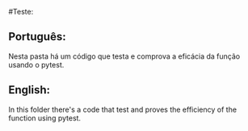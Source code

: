 #Teste:

## Português:

Nesta pasta há um código que testa e comprova a eficácia da função usando o pytest.

## English:

In this folder there's a code that test and proves the efficiency of the function using pytest.
